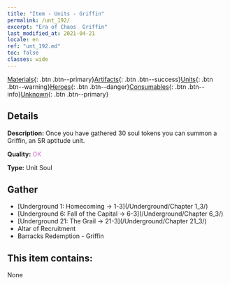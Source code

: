 ```yaml
---
title: "Item - Units - Griffin"
permalink: /unt_192/
excerpt: "Era of Chaos  Griffin"
last_modified_at: 2021-04-21
locale: en
ref: "unt_192.md"
toc: false
classes: wide
---
```

 [Materials](/Items/){: .btn .btn--primary}[Artifacts](/Items/Artifacts/){: .btn .btn--success}[Units](/Items/Units/){: .btn .btn--warning}[Heroes](/Items/Heroes/){: .btn .btn--danger}[Consumables](/Items/Consumables/){: .btn .btn--info}[Unknown](/Items/Unknown/){: .btn .btn--primary}

## Details
 **Description:** Once you have gathered 30 soul tokens you can summon a Griffin, an SR aptitude unit.

 **Quality:** <span style="color: #DA70D6">OK</span>

 **Type:** Unit Soul

## Gather

*    [Underground 1: Homecoming -> 1-3](/Underground/Chapter 1_3/) 
*    [Underground 6: Fall of the Capital -> 6-3](/Underground/Chapter 6_3/) 
*    [Underground 21: The Grail -> 21-3](/Underground/Chapter 21_3/) 
*    Altar of Recruitment 
*    Barracks Redemption - Griffin 

## This item contains:

  None

